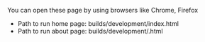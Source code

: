 You can open these page by using browsers like Chrome, Firefox
- Path to run home page: builds/development/index.html
- Path to run about page: builds/development/.html
